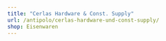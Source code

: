 ```yaml
---
title: "Cerlas Hardware & Const. Supply"
url: /antipolo/cerlas-hardware-und-const-supply/
shop: Eisenwaren
---
```


